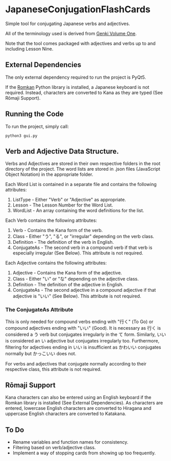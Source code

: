 # JapaneseConjugationFlashCards
Simple tool for conjugating Japanese verbs and adjectives.

All of the terminology used is derived from [Genki Volume One](http://genki.japantimes.co.jp/index_en).

Note that the tool comes packaged with adjectives and verbs up to and including Lesson Nine.

## External Dependencies
The only external dependency required to run the project is PyQt5.

If the [Romkan](https://pypi.python.org/pypi/romkan) Python library is installed, a Japanese keyboard is not required. Instead, characters are converted to Kana as they are typed (See Rōmaji Support).

## Running the Code
To run the project, simply call:
```
python3 gui.py
```

## Verb and Adjective Data Structure.
Verbs and Adjectives are stored in their own respective folders in the root directory of the project. The word lists are stored in .json files (JavaScript Object Notation) in the appropriate folder.

Each Word List is contained in a separate file and contains the following attributes:
1. ListType - Either "Verb" or "Adjective" as appropriate.
2. Lesson - The Lesson Number for the Word List.
3. WordList - An array containing the word definitions for the list.

Each Verb contains the following attributes:
1. Verb - Contains the Kana form of the verb.
2. Class - Either "う", "る", or "irregular" depending on the verb class.
3. Definition - The definition of the verb in English.
4. ConjugateAs - The second verb in a compound verb if that verb is especially irregular (See Below). This attribute is not required.

Each Adjective contains the following attributes:
1. Adjective - Contains the Kana form of the adjective.
2. Class - Either "い" or "な" depending on the adjective class.
3. Definition - The definition of the adjective in English.
4. ConjugateAs - The second adjective in a compound adjective if that adjective is "いい" (See Below). This attribute is not required.

### The ConjugateAs Attribute
This is only needed for compound verbs ending with "行く" (To Go) or compound adjectives ending with "いい" (Good). It is necessary as 行く is considered a う verb but conjugates irregularly in the て form. Similarly, いい is considered an い adjective but conjugates irregularly too. Furthermore, filtering for adjectives ending in いい is insufficient as かわいい conjugates normally but かっこいい does not.

For verbs and adjectives that conjugate normally according to their respective class, this attribute is not required.

## Rōmaji Support
Kana characters can also be entered using an English keyboard if the Romkan library is installed (See External Dependencies). As characters are entered, lowercase English characters are converted to Hiragana and uppercase English characters are converted to Katakana.

## To Do
- Rename variables and function names for consistency.
- Filtering based on verb/adjective class.
- Implement a way of stopping cards from showing up too frequently.

